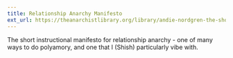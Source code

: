 ```yaml
---
title: Relationship Anarchy Manifesto
ext_url: https://theanarchistlibrary.org/library/andie-nordgren-the-short-instructional-manifesto-for-relationship-anarchy
---
```

The short instructional manifesto for relationship anarchy - one of many ways to do polyamory, and one that I (Shish) particularly vibe with.